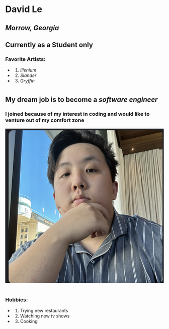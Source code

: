 # __David Le__

##  _Morrow, Georgia_

## Currently as a Student only

### Favorite Artists:
- 1. _Illenium_ 
- 2. _Slander_
- 3. _Gryffin_

#

## My dream job is to become a *__software engineer__*

### I joined because of my interest in coding and would like to venture out of my comfort zone


![myprofilepicture](ProfileP.png)

#

### Hobbies:
- 1. Trying new restaurants 
- 2. Watching new tv shows 
- 3. Cooking 

















